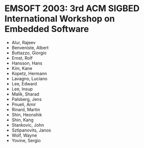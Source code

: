 # EMSOFT 2003: 3rd ACM SIGBED International Workshop on Embedded Software
* Alur, Rajeev
* Benveniste, Albert
* Buttazzo, Giorgio
* Ernst, Rolf
* Hansson, Hans
* Kim, Kane
* Kopetz, Hermann
* Lavagno, Luciano
* Lee, Edward
* Lee, Insup
* Malik, Sharad
* Palsberg, Jens
* Pnueli, Amir
* Rinard, Martin
* Shin, Heonshik
* Shin, Kang
* Stankovic, John
* Sztipanovits, Janos
* Wolf, Wayne
* Yovine, Sergio
